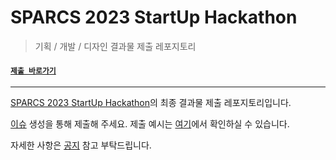 # SPARCS 2023 StartUp Hackathon
> 기획 / 개발 / 디자인 결과물 제출 레포지토리

#### [`제출 바로가기`](https://github.com/SPARCS-Hackathon/2023-Hackathon-Submission/issues/new?assignees=&labels=submission&template=%EC%B5%9C%EC%A2%85-%EA%B8%B0%ED%9A%8D---%EA%B0%9C%EB%B0%9C---%EB%94%94%EC%9E%90%EC%9D%B8-%EC%A0%9C%EC%B6%9C.md&title=%5BTeam+X%5D+%EC%84%9C%EB%B9%84%EC%8A%A4%EB%AA%85)

* * *

[SPARCS 2023 StartUp Hackathon](https://hackathon.sparcs.org)의 최종 결과물 제출 레포지토리입니다.

[이슈](https://github.com/SPARCS-Hackathon/2023-Hackathon-Submission/issues) 생성을 통해 제출해 주세요. 
제출 예시는 [여기](https://github.com/SPARCS-Hackathon/2023-Hackathon-Submission/issues/2)에서 확인하실 수 있습니다. 

자세한 사항은 [공지](https://hackathon.sparcs.org/notice/submission) 참고 부탁드립니다.
